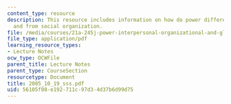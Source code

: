 ```yaml
---
content_type: resource
description: This resource includes information on how do power differential arise?
  and from social organization.
file: /media/courses/21a-245j-power-interpersonal-organizational-and-global-dimensions-fall-2005/56105f08e192711c97d34d37b6d99d75_2005_10_19_sss.pdf
file_type: application/pdf
learning_resource_types:
- Lecture Notes
ocw_type: OCWFile
parent_title: Lecture Notes
parent_type: CourseSection
resourcetype: Document
title: 2005_10_19_sss.pdf
uid: 56105f08-e192-711c-97d3-4d37b6d99d75
---
```

